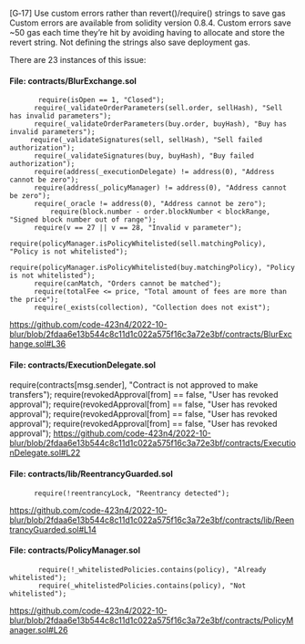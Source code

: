 [G‑17] Use custom errors rather than revert()/require() strings to save gas
Custom errors are available from solidity version 0.8.4. Custom errors save ~50 gas each time they’re hit by avoiding having to allocate and store the revert string. Not defining the strings also save deployment gas.

There are 23 instances of this issue:

#### File: contracts/BlurExchange.sol
           require(isOpen == 1, "Closed");
          require(_validateOrderParameters(sell.order, sellHash), "Sell has invalid parameters");
          require(_validateOrderParameters(buy.order, buyHash), "Buy has invalid parameters");
         require(_validateSignatures(sell, sellHash), "Sell failed authorization");
          require(_validateSignatures(buy, buyHash), "Buy failed authorization");
          require(address(_executionDelegate) != address(0), "Address cannot be zero");
          require(address(_policyManager) != address(0), "Address cannot be zero");
          require(_oracle != address(0), "Address cannot be zero");
              require(block.number - order.blockNumber < blockRange, "Signed block number out of range");
          require(v == 27 || v == 28, "Invalid v parameter");
              require(policyManager.isPolicyWhitelisted(sell.matchingPolicy), "Policy is not whitelisted");
              require(policyManager.isPolicyWhitelisted(buy.matchingPolicy), "Policy is not whitelisted");
          require(canMatch, "Orders cannot be matched");
          require(totalFee <= price, "Total amount of fees are more than the price");
          require(_exists(collection), "Collection does not exist");
https://github.com/code-423n4/2022-10-blur/blob/2fdaa6e13b544c8c11d1c022a575f16c3a72e3bf/contracts/BlurExchange.sol#L36

#### File: contracts/ExecutionDelegate.sol
require(contracts[msg.sender], "Contract is not approved to make transfers");
           require(revokedApproval[from] == false, "User has revoked approval");
           require(revokedApproval[from] == false, "User has revoked approval");
          require(revokedApproval[from] == false, "User has revoked approval");
          require(revokedApproval[from] == false, "User has revoked approval");
https://github.com/code-423n4/2022-10-blur/blob/2fdaa6e13b544c8c11d1c022a575f16c3a72e3bf/contracts/ExecutionDelegate.sol#L22

#### File: contracts/lib/ReentrancyGuarded.sol
          require(!reentrancyLock, "Reentrancy detected");
https://github.com/code-423n4/2022-10-blur/blob/2fdaa6e13b544c8c11d1c022a575f16c3a72e3bf/contracts/lib/ReentrancyGuarded.sol#L14

#### File: contracts/PolicyManager.sol
           require(!_whitelistedPolicies.contains(policy), "Already whitelisted");
           require(_whitelistedPolicies.contains(policy), "Not whitelisted");
https://github.com/code-423n4/2022-10-blur/blob/2fdaa6e13b544c8c11d1c022a575f16c3a72e3bf/contracts/PolicyManager.sol#L26
